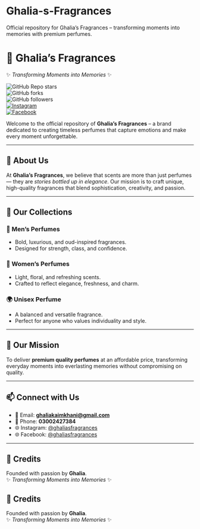 # Ghalia-s-Fragrances
Official repository for Ghalia’s Fragrances – transforming moments into memories with premium perfumes.
# 🌸 Ghalia’s Fragrances  
✨ *Transforming Moments into Memories* ✨  

![GitHub Repo stars](https://img.shields.io/github/stars/Ghaliakk/Ghalia-s-Fragrances?style=social)  
![GitHub forks](https://img.shields.io/github/forks/Ghaliakk/Ghalia-s-Fragrances?style=social)  
![GitHub followers](https://img.shields.io/github/followers/Ghaliakk?style=social)  
[![Instagram](https://img.shields.io/badge/Instagram-@ghaliasfragrances-pink?logo=instagram&logoColor=white)](https://www.instagram.com/ghaliasfragrances?utm_source=qr&igsh=bDNtczVyazF4NzA4)  
[![Facebook](https://img.shields.io/badge/Facebook-@ghaliasfragrances-blue?logo=facebook&logoColor=white)](https://www.facebook.com/share/1GnAKDtS7T/)  

Welcome to the official repository of **Ghalia’s Fragrances** – a brand dedicated to creating timeless perfumes that capture emotions and make every moment unforgettable.  

---

## 🌟 About Us  
At **Ghalia’s Fragrances**, we believe that scents are more than just perfumes — they are *stories bottled up in elegance*. Our mission is to craft unique, high-quality fragrances that blend sophistication, creativity, and passion.  

---

## 💎 Our Collections  

### 👑 Men’s Perfumes  
- Bold, luxurious, and oud-inspired fragrances.  
- Designed for strength, class, and confidence.  

### 🌸 Women’s Perfumes  
- Light, floral, and refreshing scents.  
- Crafted to reflect elegance, freshness, and charm.  

### 🌍 Unisex Perfume  
- A balanced and versatile fragrance.  
- Perfect for anyone who values individuality and style.  

---

## 🎯 Our Mission  
To deliver **premium quality perfumes** at an affordable price, transforming everyday moments into everlasting memories without compromising on quality.  

---

## 📫 Connect with Us  
- 📧 Email: **ghaliakaimkhani@gmail.com**  
- 📱 Phone: **03002427384**  
- 🌐 Instagram: [@ghaliasfragrances](https://www.instagram.com/ghaliasfragrances?utm_source=qr&igsh=bDNtczVyazF4NzA4)  
- 🌐 Facebook: [@ghaliasfragrances](https://www.facebook.com/share/1GnAKDtS7T/)  

---

## 💖 Credits  
Founded with passion by **Ghalia**.  
✨ *Transforming Moments into Memories* ✨  

## 💖 Credits  
Founded with passion by **Ghalia**.  
✨ *Transforming Moments into Memories* ✨  



